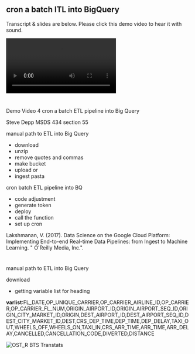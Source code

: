 ## cron a batch ITL into BigQuery

Transcript & slides are below. Please click this demo video to hear it with sound.

![](https://user-images.githubusercontent.com/38410965/111926144-0c334400-8a82-11eb-9af7-d5a19c9afdf4.mp4)

#

Demo Video 4
cron a batch ETL pipeline into Big Query  

Steve Depp
MSDS 434 section 55 

manual path to ETL into Big Query
-	download
-	unzip
-	remove quotes and commas
-	make bucket
-	upload
or
-	ingest pasta

cron batch ETL pipeline into BQ
-	code adjustment
-	generate token
-	deploy
-	call the function
-	set up cron

Lakshmanan, V. (2017). Data Science on the Google Cloud Platform: Implementing 
End-to-end Real-time Data Pipelines: from Ingest to Machine Learning. " O'Reilly Media, Inc.".

#

manual path to ETL into Big Query

download
  -	getting variable list for heading

**varlist**:FL_DATE,OP_UNIQUE_CARRIER,OP_CARRIER_AIRLINE_ID,OP_CARRIER,OP_CARRIER_FL_NUM,ORIGIN_AIRPORT_ID,ORIGIN_AIRPORT_SEQ_ID,ORIGIN_CITY_MARKET_ID,ORIGIN,DEST_AIRPORT_ID,DEST_AIRPORT_SEQ_ID,DEST_CITY_MARKET_ID,DEST,CRS_DEP_TIME,DEP_TIME,DEP_DELAY,TAXI_OUT,WHEELS_OFF,WHEELS_ON,TAXI_IN,CRS_ARR_TIME,ARR_TIME,ARR_DELAY,CANCELLED,CANCELLATION_CODE,DIVERTED,DISTANCE


![OST_R BTS Transtats](https://user-images.githubusercontent.com/38410965/113493529-02600680-94ae-11eb-9fc4-c4fcb7bbd603.png)

